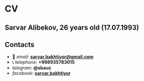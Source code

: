 
# CV


## Sarvar Alibekov, 26 years old (17.07.1993)


## Contacts

* :email: *email:* **sarvar.bakhtiyor@gmail.com**  
* :telephone_receiver: *telephone:* **+998935783015**
* *telegram:* **@sbauz**
* _facebook:_ __[sarvar.bakhtiyor](https://www.facebook.com/sarvar.bakhtiyor)__


